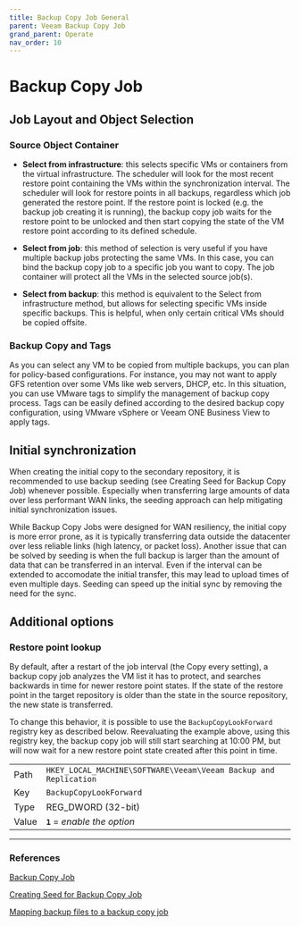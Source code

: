 ```yaml
---
title: Backup Copy Job General
parent: Veeam Backup Copy Job
grand_parent: Operate
nav_order: 10
---
```


# Backup Copy Job

## Job Layout and Object Selection

### Source Object Container

- **Select from infrastructure**: this selects specific VMs or containers from the virtual infrastructure. The scheduler will look for the most recent restore point containing the VMs within the synchronization interval. The scheduler will look for restore points in all backups, regardless which job generated the restore point. If the restore point is locked (e.g. the backup job creating it is running), the backup copy job waits for the restore point to be unlocked and then start copying the state of the VM restore point according to its defined schedule.

- **Select from job**: this method of selection is very useful if you have multiple backup jobs protecting the same VMs. In this case, you can bind the backup copy job to a specific job you want to copy. The job container will protect all the VMs in the selected source job(s).

- **Select from backup**: this method is equivalent to the Select from infrastructure method, but allows for selecting specific VMs inside specific backups. This is helpful, when only certain critical VMs should be copied offsite.

### Backup Copy and Tags

As you can select any VM to be copied from multiple backups, you can plan for policy-based configurations. For instance, you may not want to apply GFS retention over some VMs like web servers, DHCP, etc. In this situation, you can use VMware tags to simplify the management of backup copy process. Tags can be easily defined according to the desired backup copy configuration, using VMware vSphere or Veeam ONE Business View to apply tags.

## Initial synchronization

When creating the initial copy to the secondary repository, it is recommended to use backup seeding (see Creating Seed for Backup Copy Job) whenever possible. Especially when transferring large amounts of data over less performant WAN links, the seeding approach can help mitigating initial synchronization issues.

While Backup Copy Jobs were designed for WAN resiliency, the initial copy is more error prone, as it is typically transferring data outside the datacenter over less reliable links (high latency, or packet loss). Another issue that can be solved by seeding is when the full backup is larger than the amount of data that can be transferred in an interval. Even if the interval can be extended to accomodate the initial transfer, this may lead to upload times of even multiple days. Seeding can speed up the initial sync by removing the need for the sync.

## Additional options

### Restore point lookup

By default, after a restart of the job interval (the Copy every setting), a backup copy job analyzes the VM list it has to protect, and searches backwards in time for newer restore point states. If the state of the restore point in the target repository is older than the state in the source repository, the new state is transferred.

To change this behavior, it is possible to use the `BackupCopyLookForward` registry key as described below. Reevaluating the example above, using this registry key, the backup copy job will still start searching at 10:00 PM, but will now wait for a new restore point state created after this point in time.

|       |                                                                                                    |
| ----- | -------------------------------------------------------------------------------------------------- |
|  Path | `HKEY_LOCAL_MACHINE\SOFTWARE\Veeam\Veeam Backup and Replication`                                   |
|   Key | `BackupCopyLookForward`                                                                            |
|  Type | REG_DWORD (32-bit)                                                                                 |
| Value | **`1`** = _enable the option_                                                                      |

<hr>

### References

[Backup Copy Job](https://helpcenter.veeam.com/docs/backup/vsphere/backup_copy.html?ver=100)

[Creating Seed for Backup Copy Job](https://helpcenter.veeam.com/docs/backup/vsphere/backup_copy_mapping_auxiliary.html?ver=100)

[Mapping backup files to a backup copy job](https://helpcenter.veeam.com/docs/backup/vsphere/backup_copy_mapping_file.html?ver=100)